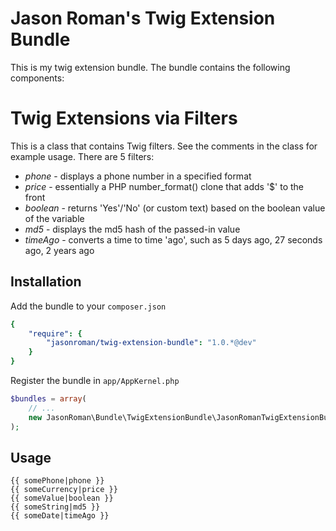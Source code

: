 Jason Roman's Twig Extension Bundle
==============

This is my twig extension bundle.  The bundle contains the following components:

# Twig Extensions via Filters

This is a class that contains Twig filters.  See the comments in the class for example usage.  There are 5 filters:

* *phone* - displays a phone number in a specified format
* *price* - essentially a PHP number_format() clone that adds '$' to the front
* *boolean* - returns 'Yes'/'No' (or custom text) based on the boolean value of the variable
* *md5* - displays the md5 hash of the passed-in value
* *timeAgo* - converts a time to time 'ago', such as 5 days ago, 27 seconds ago, 2 years ago

## Installation

Add the bundle to your `composer.json`

```yaml
{
    "require": {
        "jasonroman/twig-extension-bundle": "1.0.*@dev"
    }
}
```

Register the bundle in ``app/AppKernel.php``

```php
$bundles = array(
    // ...
    new JasonRoman\Bundle\TwigExtensionBundle\JasonRomanTwigExtensionBundle(),
);
```

## Usage

```twig
{{ somePhone|phone }}
{{ someCurrency|price }}
{{ someValue|boolean }}
{{ someString|md5 }}
{{ someDate|timeAgo }}
```